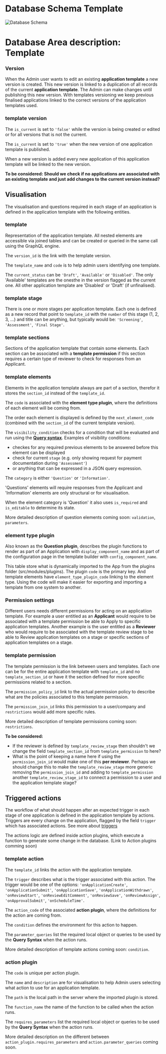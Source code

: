 # Database Schema Template

![Database Schema](images/database-schema-template.png)

# Database Area description: Template

### Version
When the Admin user wants to edit an existing **application template** a new version is created. This new version is linked to a duplication of all records of the current **application template**. The Admin can make changes until publishing this new version.
With templates versioning we keep previous finalised applications linked to the correct versions of the application templates used. 

### template version
The `is_current` is set to `'false'` while the version is being created or edited or for all versions that is not the current. 

The `is_current` is set to `'true'` when the new version of one application template is published. 

When a new version is added every new application of this application template will be linked to the new version.

**To be considered: Should we check if no applications are associated with an existing template and just add changes to the current version instead?**

## Visualisation
The visualisation and questions required in each stage of an application is defined in the application template with the following entities. 

### template
Representation of the application template. All nested elements are accessible via joined tables and can be created or queried in the same call using the GraphQL engine.

The `version_id` is the link with the template version.

The `template_name` and `code` is to help admin users identifying one template.

The `current_status` can be `'Draft'`, `'Available'` or `'Disabled'`. The only 'Available' templates are the onesthe in the version flagged as the current one. All other application template are 'Disabled' or 'Draft' (if unfinalised).

### template stage
There is one or more stages per application template. Each one is defined as a new record that point to `template_id` with the `number` of this stage (1, 2, 3, ...) and title can be anything, but typically would be: `'Screening'`, `'Assessment'`, `'Final Stage'`.

### template sections
Sections of the application template that contain some elements. Each section can be associated with a **template permission** if this section requires a certain type of reviewer to check for responses from an Applicant.

### template elements
Elements in the application template always are part of a section, therefor it stores the `section_id` instead of the `template_id`.

The `code` is associated with the **element type plugin**, where the definitions of each element will be coming from.

The order each element is displayed is defined by the `next_element_code` (combined with the `section_id` of the current template version).

The `visibility_condition` checks for a condition that will be evaluated and run using the [**Query syntax**](Query-Syntax.md). Examples of visibility conditions:
  * checkes for any required previous elements to be answered before this element can be displayed
  * check for current `stage` (e.g. only showing request for payment documentation during `'Assessment'`)
  * or anything that can be expressed in a JSON query expression.

The `category` is either `'Question'` or `'Information'`. 

'Questions' elements will require responses from the Applicant and 'Information' elements are only structural or for visualisation. 

When the element category is 'Question' it also uses `is_required` and `is_editable` to determine its state. 

More detailed description of question elements coming soon: `validation`, `parameters`. 

### element type plugin
Also known as the **Question plugin**, describes the plugin functions to render as part of an Application with `display_component_name` and as part of the configuration page in the template builder with `config_component_name`. 

This table store what is dynamically imported to the App from the plugins folder (src/modules/plugins). The plugin `code` is the primary key. And template elements have `element_type_plugin_code` linking to the element type. Using the code will make it easier for exporting and importing a template from one system to another.

### Permission settings
Different users needs different permissions for acting on an applicatiion template. For example a user entitled as an **Applicant** would require to be associated with a template permission be able to Apply to specific application templates. Another example is the user entitled as a **Reviewer** who would require to be associated with the template review stage to be able to Review application templates on a stage or specific sections of application templates on a stage.

### template permission
The template permission is the link between users and templates. Each one can be for the entire application template with `template_id` and no `template_section_id` or have it the section defined for more specific permissions related to a section.

The `permission_policy_id` link to the actual permission policy to describe what are the policies associated to this template permission.

The `permission_join_id` links this permission to a user/company and `restrictions` would add more specific rules.

More detailed description of template permissions coming soon: `restrictions`.

**To be considered:**

  * If the reviewer is defined by `template_review_stage` then shouldn't we change the field `template_section_id` from `template_permission` to here?
  * What is the point of keeping a name here if using the `permission_join_id` would make one of this **per reviewer**. Perhaps we should change this to make the 
`template_review_stage` more generic removing the `permission_join_id` and adding to `template_permission` another `template_review_stage_id` to connect a permission to a user and the application template stage?

## Triggered actions
The workflow of what should happen after an expected trigger in each stage of one application is defined in the application template by actions. Triggers are every change on the application, flagged by the field `trigger` which has associated actions. See more about [triggers](Triggers-and-Actions.md)

The actions logic are defined inside action plugins, which execute a function to generate some change in the database. (Link to Action plugins comming soon)

### template action
The `template_id` links the action with the application template. 

The `trigger` describes what is the trigger associated with this action. The trigger would be one of the options: `'onApplicationCreate'`, `'onApplicationSubmit'`, `'onApplicationSave'`, `'onApplicationWithdrawn'`, `'onReviewStart'`, `'onReviewEditComment'`, `'onReviewSave'`, `'onReviewAssign'`, `'onApprovalSubmit'`, `'onScheduleTime'`.

The `action_code` of the associated **action plugin**, where the definitions for the action are coming from. 

The `condition` defines the environment for this action to happen.

The `parameter_queries` list the required local object or queries to be used by the **Query Syntax** when the action runs.

More detailed description of template actions coming soon: `condition`.

### action plugin
The `code` is unique per action plugin.

The `name` and `description` are for visualisation to help Admin users selecting what action to use for an application template.

The `path` is the local path in the server where the imported plugin is stored.

The `function_name` the name of the function to be called when the action runs.

The `requires_parameters` list the required local object or queries to be used by the **Query Syntax** when the action runs.

More detailed description on the different between `action_plugin.requires_parameters` and `action.parameter_queries` coming soon.